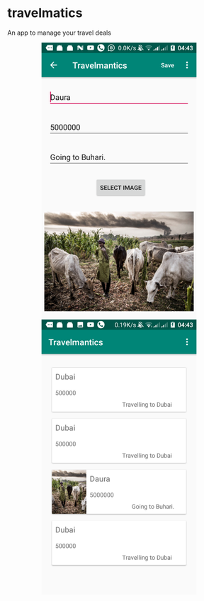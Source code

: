 # travelmatics
An app to manage your travel deals
<p align="center">
  <img src="Screenshot_20190809-044326.png" width="350" title="hover text">
  <img src="Screenshot_20190809-044333.png" width="350" alt="accessibility text">
</p>